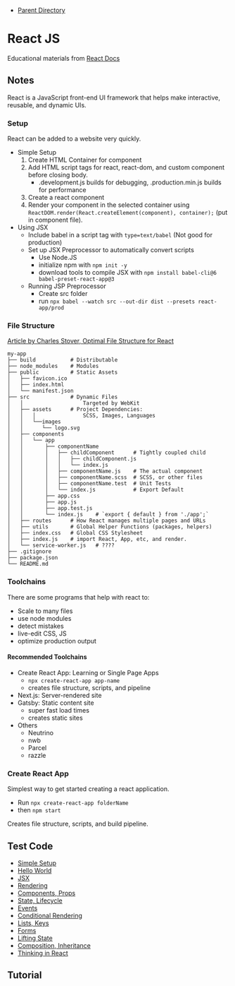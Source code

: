- [Parent Directory](../)

# React JS
Educational materials from [React Docs](https://reactjs.org/docs/)

## Notes
React is a JavaScript front-end UI framework that helps make interactive, reusable, and dynamic UIs.

### Setup
React can be added to a website very quickly.
- Simple Setup
    1. Create HTML Container for component
    2. Add HTML script tags for react, react-dom, and custom component before closing body.
        - .development.js builds for debugging, .production.min.js builds for performance
    3. Create a react component
    4. Render your component in the selected container using `ReactDOM.render(React.createElement(component), container);` (put in component file).
- Using JSX
    - Include babel in a script tag with `type=text/babel` (Not good for production)
    - Set up JSX Preprocessor to automatically convert scripts
        - Use Node.JS
        - initialize npm with `npm init -y`
        - download tools to compile JSX with `npm install babel-cli@6 babel-preset-react-app@3`
    - Running JSP Preprocessor
        - Create src folder
        - run `npx babel --watch src --out-dir dist --presets react-app/prod`


### File Structure
[Article by Charles Stover, Optimal File Structure for React](https://medium.com/@Charles_Stover/optimal-file-structure-for-react-applications-f3e35ad0a145)
```
my-app
├── build           # Distributable
├── node_modules    # Modules
├── public          # Static Assets
│   ├── favicon.ico
│   ├── index.html
│   └── manifest.json
├── src             # Dynamic Files
│   │                   Targeted by WebKit
│   ├── assets      # Project Dependencies: 
│   │   │               SCSS, Images, Languages
│   │   └──images
│   │      └── logo.svg
│   ├── components
│   │   └── app
│   │       ├── componentName
│   │       │   ├── childComponent      # Tightly coupled child
│   │       │   │   ├── childComponent.js
│   │       │   │   └── index.js
│   │       │   ├── componentName.js    # The actual component
│   │       │   ├── componentName.scss  # SCSS, or other files
│   │       │   ├── componentName.test  # Unit Tests
│   │       │   └── index.js            # Export Default
│   │       ├── app.css
│   │       ├── app.js
│   │       ├── app.test.js
│   │       └── index.js    # `export { default } from './app';`
│   ├── routes      # How React manages multiple pages and URLs
│   ├── utils       # Global Helper Functions (packages, helpers)
│   ├── index.css   # Global CSS Stylesheet
│   ├── index.js    # import React, App, etc, and render.
│   └── service-worker.js   # ????
├── .gitignore
├── package.json
└── README.md
```

### Toolchains
There are some programs that help with react to:
- Scale to many files
- use node modules
- detect mistakes
- live-edit CSS, JS
- optimize production output

#### Recommended Toolchains
- Create React App: Learning or Single Page Apps
    - `npx create-react-app app-name`
    - creates file structure, scripts, and pipeline
- Next.js: Server-rendered site
- Gatsby: Static content site
    - super fast load times
    - creates static sites
- Others
    - Neutrino
    - nwb
    - Parcel
    - razzle

### Create React App
Simplest way to get started creating a react application.
- Run `npx create-react-app folderName`
- then `npm start`

Creates file structure, scripts, and build pipeline.

### 

## Test Code
- [Simple Setup](00-setup/simple-setup.html)
- [Hello World](01-hello/index.html)
- [JSX](02-jsx/index.html)
- [Rendering](03-rendering/index.html)
- [Components, Props](04-components/index.html)
- [State, Lifecycle](05-state/index.html)
- [Events](06-events/index.html)
- [Conditional Rendering](07-conditional/index.html)
- [Lists, Keys](08-lists/index.html)
- [Forms](09-forms/index.html)
- [Lifting State](10-liftstate/index.html)
- [Composition, Inheritance](11-composition/index.html)
- [Thinking in React](12-reacting/index.html)



## Tutorial


